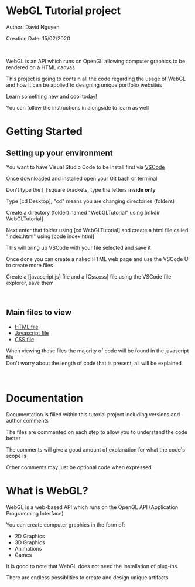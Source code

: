 # WebGL Tutorial project

<p>
Author: David Nguyen
<br>

Creation Date: 15/02/2020
</p>
<br>

<p>
WebGL is an API which runs on OpenGL allowing computer graphics to be rendered on a HTML canvas
<br>

This project is going to contain all the code regarding the usage of WebGL
and how it can be applied to designing unique portfolio websites
<br>

Learn something new and cool today!
<br>

You can follow the instructions in <a href="#Getting Started"></a> alongside to learn as well
</p>

# Getting Started

<h2>Setting up your environment</h2>
<p>
You want to have Visual Studio Code to be install first 
via <a href="https://code.visualstudio.com/">VSCode</a>
<br>

Once downloaded and installed open your Git bash or terminal
<br>

Don't type the [ ] square brackets, type the letters <strong>inside only</strong>
<br>

Type [cd Desktop], "cd" means you are changing directories (folders)
<br>

Create a directory (folder) named "WebGLTutorial" using [mkdir WebGLTutorial]
<br>

Next enter that folder using [cd WebGLTutorial] and create a html file called "index.html"
using [code index.html]
<br>

This will bring up VSCode with your file selected and save it
<br>

Once done you can create a naked HTML web page and use the VSCode UI to create more files
<br>

Create a [javascript.js] file and a [Css.css] file using the VSCode file explorer, save them
<br>


</p>
<br>



<h2>Main files to view</h2>
<p>
<ul>
    <li><a href="index.html">HTML file</a></li>
    <li><a href="javascript.js">Javascript file</a></li>
    <li><a href="Css.css">CSS file</a></li>
</ul>
When viewing these files the majority of code will be found in the javascript file
<br>
Don't worry about the length of code that is present, all will be explained
</p>
<br>

# Documentation

<p>
Documentation is filled within this tutorial project including versions and author comments
<br>

The files are commented on each step to allow you to understand the code better
<br>

The comments will give a good amount of explanation for what the code's scope is
<br>

Other comments may just be optional code when expressed
</p>

# What is WebGL?

<p>
WebGL is a web-based API which runs on the OpenGL API (Application Programming Interface)
<br>

You can create computer graphics in the form of:
<ul>
    <li>2D Graphics</li>
    <li>3D Graphics</li>
    <li>Animations</li>
    <li>Games</li>
</ul>
It is good to note that WebGL does not need the installation of plug-ins.
<br>

There are endless possiblities to create and design unique artifacts
<br>




</p>

